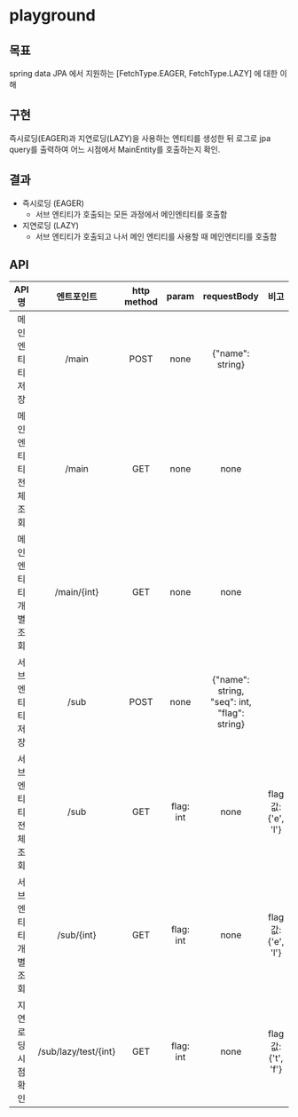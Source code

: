 # playground

## 목표

spring data JPA 에서 지원하는 [FetchType.EAGER, FetchType.LAZY] 에 대한 이해

## 구현

즉시로딩(EAGER)과 지연로딩(LAZY)을 사용하는 엔티티를 생성한 뒤 로그로 jpa query를 출력하여 어느 시점에서 MainEntity를 호출하는지 확인.

## 결과

* 즉시로딩 (EAGER)
  * 서브 엔티티가 호출되는 모든 과정에서 메인엔티티를 호출함
* 지연로딩 (LAZY)
  * 서브 엔티티가 호출되고 나서 메인 엔티티를 사용할 때 메인엔티티를 호출함

## API
|     API명     |        엔트포인트         | http method |   param   |                     requestBody                      |        비고         |
|:------------:|:--------------------:|:-----------:|:---------:|:----------------------------------------------------:|:-----------------:|
|  메인 엔티티 저장   |        /main         |    POST     |   none    |                   {"name": string}                   |                   |
| 메인 엔티티 전체 조회 |        /main         |     GET     |   none    |                         none                         |                   |
| 메인 엔티티 개별 조회 |     /main/{int}      |     GET     |   none    |                         none                         |                   |
|  서브 엔티티 저장   |         /sub         |    POST     |   none    | {"name": string, <br>"seq": int, <br>"flag": string} |                   |
| 서브 엔티티 전체 조회 |         /sub         |     GET     | flag: int |                         none                         | flag값: {'e', 'l'} |
| 서브 엔티티 개별 조회 |      /sub/{int}      |     GET     | flag: int |                         none                         | flag값: {'e', 'l'} |
| 지연 로딩 시점 확인  | /sub/lazy/test/{int} |     GET     | flag: int |                         none                         | flag값: {'t', 'f'} |
